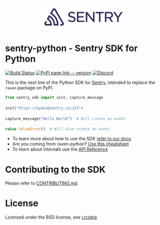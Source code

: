 <p align="center">
    <a href="https://sentry.io" target="_blank" align="center">
        <img src="./logo.svg" width="280">
    </a>
</p>

# sentry-python - Sentry SDK for Python

[![Build Status](https://travis-ci.com/getsentry/sentry-python.svg?branch=master)](https://travis-ci.com/getsentry/sentry-python)
[![PyPi page link -- version](https://img.shields.io/pypi/v/sentry-sdk.svg)](https://pypi.python.org/pypi/sentry-sdk)
[![Discord](https://img.shields.io/discord/621778831602221064)](https://discord.gg/cWnMQeA)

This is the next line of the Python SDK for [Sentry](http://sentry.io/), intended to replace the `raven` package on PyPI.

```python
from sentry_sdk import init, capture_message

init("https://mydsn@sentry.io/123")

capture_message("Hello World")  # Will create an event.

raise ValueError()  # Will also create an event.
```

- To learn more about how to use the SDK [refer to our docs](https://docs.sentry.io/platforms/python/)
- Are you coming from raven-python? [Use this cheatsheet](https://docs.sentry.io/platforms/python/migration/)
- To learn about internals use the [API Reference](https://getsentry.github.io/sentry-python/)

# Contributing to the SDK

Please refer to [CONTRIBUTING.md](https://github.com/getsentry/sentry-python/blob/master/CONTRIBUTING.md).

# License

Licensed under the BSD license, see [`LICENSE`](https://github.com/getsentry/sentry-python/blob/master/LICENSE)
